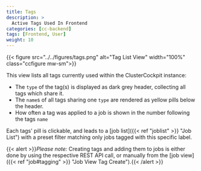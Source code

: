 ```yaml
---
title: Tags
description: >
  Active Tags Used In Frontend
categories: [cc-backend]
tags: [Frontend, User]
weight: 10
---
```


{{< figure src="../../figures/tags.png" alt="Tag List View" width="100%" class="ccfigure mw-sm">}}

This view lists all tags currently used within the ClusterCockpit instance:

* The `type` of the tag(s) is displayed as dark grey header, collecting all tags which share it.
* The `name`s of all tags sharing one `type` are rendered as yellow pills below the header.
* How often a tag was applied to a job is shown in the number following the tags `name`

Each tags' pill is clickable, and leads to a [job list]({{< ref "joblist" >}} "Job List") with a preset filter matching only jobs tagged with this specific label.

{{< alert >}}*Please note:* Creating tags and adding them to jobs is either done by using the respective REST API call, or manually from the [job view]({{< ref "job#tagging" >}} "Job View Tag Create").{{< /alert >}}
